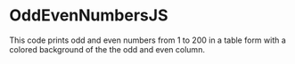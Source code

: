 # OddEvenNumbersJS
This code prints odd and even numbers from 1 to 200 in a table form with a colored background of the the odd and even column.
